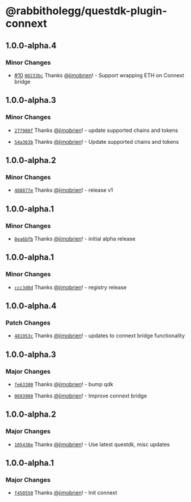 # @rabbitholegg/questdk-plugin-connext

## 1.0.0-alpha.4

### Minor Changes

- [#10](https://github.com/rabbitholegg/questdk-plugins/pull/10) [`00233bc`](https://github.com/rabbitholegg/questdk-plugins/commit/00233bc0ac0187eacc6d9c2088c840f785783399) Thanks [@jimobrien](https://github.com/jimobrien)! - Support wrapping ETH on Connext bridge

## 1.0.0-alpha.3

### Minor Changes

- [`277988f`](https://github.com/rabbitholegg/questdk-plugins/commit/277988f7703bb09959e4bd396c82a29b0f9d8dc6) Thanks [@jimobrien](https://github.com/jimobrien)! - update supported chains and tokens

- [`54a363b`](https://github.com/rabbitholegg/questdk-plugins/commit/54a363b1794e785771c9ef0cfffba63cf36178b8) Thanks [@jimobrien](https://github.com/jimobrien)! - Update supported chains and tokens

## 1.0.0-alpha.2

### Minor Changes

- [`488877e`](https://github.com/rabbitholegg/questdk-plugins/commit/488877e6a19171800ed14149122f49d3fe418886) Thanks [@jimobrien](https://github.com/jimobrien)! - release v1

## 1.0.0-alpha.1

### Minor Changes

- [`8ea6bfb`](https://github.com/rabbitholegg/questdk-plugins/commit/8ea6bfb1ec3ecdfd4ea87e4b6a713d31b5286a8c) Thanks [@jimobrien](https://github.com/jimobrien)! - initial alpha release

## 1.0.0-alpha.1

### Minor Changes

- [`ccc3d0d`](https://github.com/rabbitholegg/questdk-plugins/commit/ccc3d0d8e7dafb4c0f8d7b8f92c0f23c20d1c516) Thanks [@jimobrien](https://github.com/jimobrien)! - registry release

## 1.0.0-alpha.4

### Patch Changes

- [`481953c`](https://github.com/rabbitholegg/questdk-plugins/commit/481953cf621ff00ce126a6330656ecabcdbf3a74) Thanks [@jimobrien](https://github.com/jimobrien)! - updates to connext bridge functionality

## 1.0.0-alpha.3

### Major Changes

- [`fe63300`](https://github.com/rabbitholegg/questdk-plugins/commit/fe633005067b03287e78a304b8bd8b10a230640b) Thanks [@jimobrien](https://github.com/jimobrien)! - bump qdk

- [`0693900`](https://github.com/rabbitholegg/questdk-plugins/commit/0693900000e3309952d273ad6ae60aad5b98fd25) Thanks [@jimobrien](https://github.com/jimobrien)! - Improve connext bridge

## 1.0.0-alpha.2

### Major Changes

- [`105438e`](https://github.com/rabbitholegg/questdk-plugins/commit/105438e68e7642300267a05b6f2ddcb50e049ef7) Thanks [@jimobrien](https://github.com/jimobrien)! - Use latest questdk, misc updates

## 1.0.0-alpha.1

### Major Changes

- [`f450550`](https://github.com/rabbitholegg/questdk-plugins/commit/f45055065caa3f3070fe6c00e4a67d5c7160279d) Thanks [@jimobrien](https://github.com/jimobrien)! - Init connext

